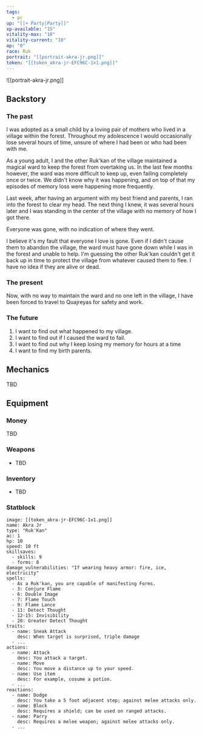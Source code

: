 ```yaml
---
tags:
  - pc
up: "[[+ Party|Party]]"
xp-available: "15"
vitality-max: "10"
vitality-current: "10"
ap: "0"
race: Ruk
portrait: "[[portrait-akra-jr.png]]"
token: "[[token_akra-jr-EFC96C-1x1.png]]"
---
```

![[portrait-akra-jr.png]]

## Backstory

### The past

I was adopted as a small child by a loving pair of mothers who lived in a village within the forest. Throughout my adolescence I would occasionally lose several hours of time, unsure of where I had been or who had been with me. 

As a young adult, I and the other Ruk'kan of the village maintained a magical ward to keep the forest from overtaking us. In the last few months however, the ward was more difficult to keep up, even failing completely once or twice. We didn't know why it was happening, and on top of that my episodes of memory loss were happening more frequently. 

Last week, after having an argument with my best friend and parents, I ran into the forest to clear my head. The next thing I knew, it was several hours later and I was standing in the center of the village with no memory of how I got there.

Everyone was gone, with no indication of where they went.

I believe it's my fault that everyone I love is gone. Even if I didn't cause them to abandon the village, the ward must have gone down while I was in the forest and unable to help. I'm guessing the other Ruk'kan couldn't get it back up in time to protect the village from whatever caused them to flee. I have no idea if they are alive or dead.

### The present

Now, with no way to maintain the ward and no one left in the village, I have been forced to travel to Quajreyas for safety and work.

### The future

1. I want to find out what happened to my village. 
2. I want to find out if I caused the ward to fail. 
3. I want to find out why I keep losing my memory for hours at a time
5. I want to find my birth parents. 

## Mechanics

TBD

## Equipment

### Money

TBD

### Weapons

- TBD

### Inventory

- TBD

### Statblock

```statblock
image: [[token_akra-jr-EFC96C-1x1.png]]
name: Akra Jr
type: "Ruk'Kan"
ac: 1
hp: 10
speed: 10 ft
skillsaves:
  - skills: 9
  - forms: 8
damage_vulnerabilities: "If wearing heavy armor: fire, ice, electricity"
spells:
  - As a Ruk'kan, you are capable of manifesting Forms.
  - 3: Conjure Flame
  - 6: Double Image
  - 7: Flame Touch
  - 9: Flame Lance
  - 11: Detect Thought
  - 12-15: Invisibility
  - 20: Greater Detect Thought
traits:
  - name: Sneak Attack
    desc: When target is surprised, triple damage
  - ...
actions:
  - name: Attack
    desc: You attack a target.
  - name: Move
    desc: You move a distance up to your speed.
  - name: Use item
    desc: For example, cosume a potion.
  - ...
reactions:
  - name: Dodge
    desc: You take a 5 foot adjacent step; against melee attacks only.
  - name: Block
    desc: Requires a shield; can be used on ranged attacks.
  - name: Parry
    desc: Requires a melee weapon; against melee attacks only.
  - ...
```